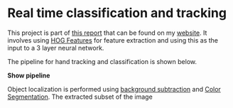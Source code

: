 # Real time classification and tracking
This project is part of [this report](http://omar-abid.com/wp_portfolio/wp-content/uploads/2018/02/CSE-6329-HCI-Camera-Cursor-System-Report.pdf) that can be found on my [website](http://omar-abid.com). It involves using [HOG Features](https://en.wikipedia.org/wiki/Histogram_of_oriented_gradients) for feature extraction and using this as the input to a 3 layer neural network. 

The pipeline for hand tracking and classification is shown below.

**Show pipeline**

Object localization is performed using [background subtraction](https://en.wikipedia.org/wiki/Background_subtraction) and [Color Segmentation](https://en.wikipedia.org/wiki/Image_segmentation). The extracted subset of the image 



